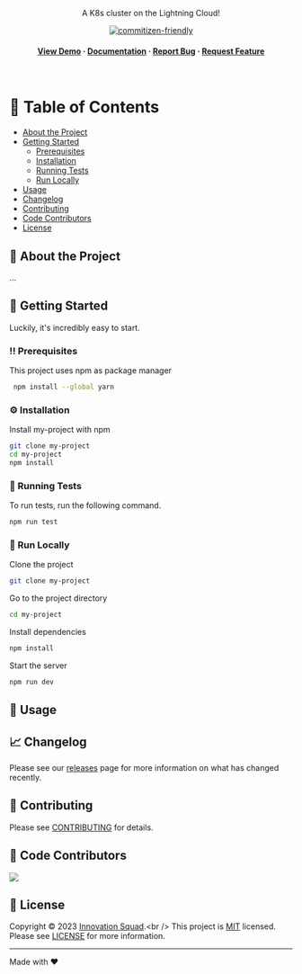 <div align="center">

<p>
    A K8s cluster on the Lightning Cloud! 
</p>

<p>
  <a href="http://commitizen.github.io/cz-cli/">
    <img src="https://img.shields.io/badge/commitizen-friendly-brightgreen.svg" alt="commitizen-friendly" />
  </a>
</p>

<h4>
    <a href="#">View Demo</a>
    <span> · </span>
    <a href="#">Documentation</a>
    <span> · </span>
    <a href="#">Report Bug</a>
    <span> · </span>
    <a href="#">Request Feature</a>
</h4>
</div>

<br />

<!-- Table of Contents -->

# :notebook_with_decorative_cover: Table of Contents

- [About the Project](#star2-about-the-project)
- [Getting Started](#toolbox-getting-started)
  - [Prerequisites](#bangbang-prerequisites)
  - [Installation](#gear-installation)
  - [Running Tests](#test_tube-running-tests)
  - [Run Locally](#running-run-locally)
- [Usage](#eyes-usage)
- [Changelog](#changelog)
- [Contributing](#wave-contributing)
- [Code Contributors](#code-contributers)
- [License](#warning-license)

<!-- About the Project -->

## :star2: About the Project

...

<!-- Getting Started -->

## :toolbox: Getting Started

Luckily, it's incredibly easy to start.

<!-- Prerequisites -->

### :bangbang: Prerequisites

This project uses npm as package manager

```bash
 npm install --global yarn
```

<!-- Installation -->

### :gear: Installation

Install my-project with npm

```bash
git clone my-project
cd my-project
npm install
```

<!-- Running Tests -->

### :test_tube: Running Tests

To run tests, run the following command.

```bash
npm run test
```

<!-- Run Locally -->

### :running: Run Locally

Clone the project

```bash
git clone my-project
```

Go to the project directory

```bash
cd my-project
```

Install dependencies

```bash
npm install
```

Start the server

```bash
npm run dev
```

## :rocket: Usage

## :chart_with_upwards_trend: Changelog

Please see our [releases](https://github.com/.../releases) page for more information on what has changed recently.

## :handshake: Contributing

Please see [CONTRIBUTING](.github/CONTRIBUTING.md) for details.

## :muscle: Code Contributors

<a href = "https://github.com/amrap030/turbo/graphs/contributors">
  <img src = "https://contrib.rocks/image?repo=amrap030/turbo"/>
</a>

## :memo: License

Copyright © 2023 [Innovation Squad](https://github.com/...).<br />
This project is [MIT](https://github.com/kefranabg/readme-md-generator/blob/master/LICENSE) licensed. Please see [LICENSE](LICENSE.md) for more information.

---

Made with ❤️

<!-- Badges -->

[npm-version-src]: https://img.shields.io/npm/v/@ow3/dummy-ts-pkg?style=flat-square
[npm-version-href]: https://npmjs.com/package/@ow3/dummy-ts-pkg
[npm-downloads-src]: https://img.shields.io/npm/dm/@ow3/dummy-ts-pkg?style=flat-square
[npm-downloads-href]: https://npmjs.com/package/@ow3/dummy-ts-pkg
[github-actions-src]: https://img.shields.io/github/workflow/status/openwebstacks/ts-starter/CI/main?style=flat-square
[github-actions-href]: https://github.com/openwebstacks/ts-starter/actions?query=workflow%3Aci

<!-- [codecov-src]: https://img.shields.io/codecov/c/gh/openwebstacks/ts-starter/main?style=flat-square
[codecov-href]: https://codecov.io/gh/openwebstacks/ts-starter -->
